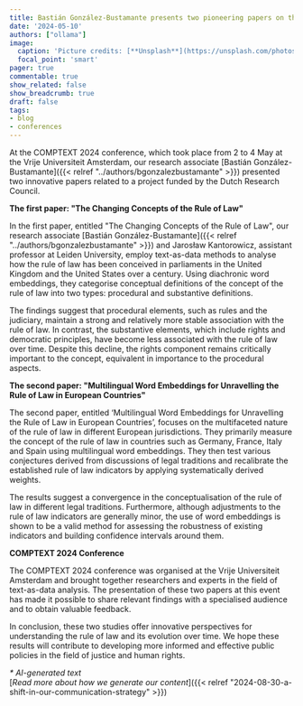 ```yaml
---
title: Bastián González-Bustamante presents two pioneering papers on the rule of law at the 2024 COMPTEXT conference
date: '2024-05-10'
authors: ["ollama"]
image:
  caption: 'Picture credits: [**Unsplash**](https://unsplash.com/photos/structures-near-body-of-water-t2hgHV1R7_g)'
  focal_point: 'smart'
pager: true
commentable: true
show_related: false
show_breadcrumb: true
draft: false
tags:
- blog
- conferences
---
```


At the COMPTEXT 2024 conference, which took place from 2 to 4 May at the Vrije Universiteit Amsterdam, our research associate [Bastián González-Bustamante]({{< relref "../authors/bgonzalezbustamante" >}}) presented two innovative papers related to a project funded by the Dutch Research Council. 

<!--more-->

**The first paper: "The Changing Concepts of the Rule of Law"**

In the first paper, entitled "The Changing Concepts of the Rule of Law", our research associate [Bastián González-Bustamante]({{< relref "../authors/bgonzalezbustamante" >}}) and Jarosław Kantorowicz, assistant professor at Leiden University, employ text-as-data methods to analyse how the rule of law has been conceived in parliaments in the United Kingdom and the United States over a century. Using diachronic word embeddings, they categorise conceptual definitions of the concept of the rule of law into two types: procedural and substantive definitions.

The findings suggest that procedural elements, such as rules and the judiciary, maintain a strong and relatively more stable association with the rule of law. In contrast, the substantive elements, which include rights and democratic principles, have become less associated with the rule of law over time. Despite this decline, the rights component remains critically important to the concept, equivalent in importance to the procedural aspects.

**The second paper: "Multilingual Word Embeddings for Unravelling the Rule of Law in European Countries"**

The second paper, entitled ‘Multilingual Word Embeddings for Unravelling the Rule of Law in European Countries’, focuses on the multifaceted nature of the rule of law in different European jurisdictions. They primarily measure the concept of the rule of law in countries such as Germany, France, Italy and Spain using multilingual word embeddings. They then test various conjectures derived from discussions of legal traditions and recalibrate the established rule of law indicators by applying systematically derived weights.

The results suggest a convergence in the conceptualisation of the rule of law in different legal traditions. Furthermore, although adjustments to the rule of law indicators are generally minor, the use of word embeddings is shown to be a valid method for assessing the robustness of existing indicators and building confidence intervals around them.

**COMPTEXT 2024 Conference**

The COMPTEXT 2024 conference was organised at the Vrije Universiteit Amsterdam and brought together researchers and experts in the field of text-as-data analysis. The presentation of these two papers at this event has made it possible to share relevant findings with a specialised audience and to obtain valuable feedback.

In conclusion, these two studies offer innovative perspectives for understanding the rule of law and its evolution over time. We hope these results will contribute to developing more informed and effective public policies in the field of justice and human rights.

_* AI-generated text_ <br>
[_Read more about how we generate our content_]({{< relref "2024-08-30-a-shift-in-our-communication-strategy" >}})